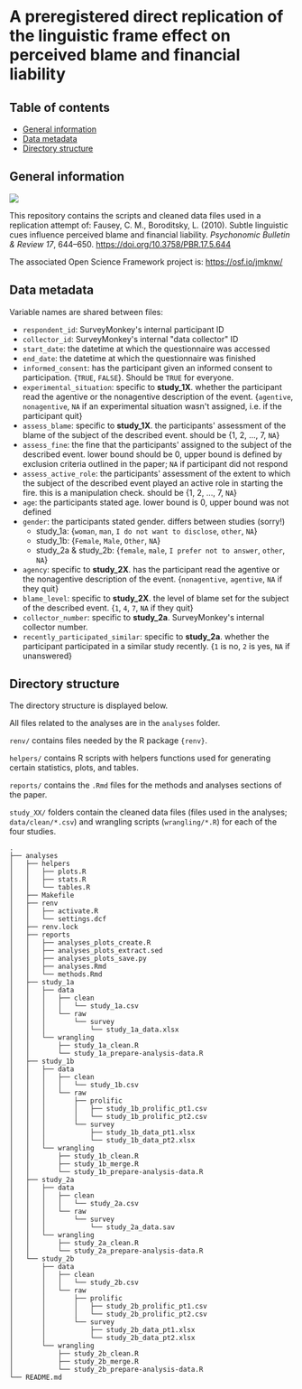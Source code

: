 # A preregistered direct replication of the linguistic frame effect on perceived blame and financial liability

## Table of contents

- [General information](#general-information)
- [Data metadata](#data-metadata)
- [Directory structure](#directory-structure)

## General information

![](http://creativecommons.org/licenses/by/4.0/)

This repository contains the scripts and cleaned data files used in a
replication attempt of:
Fausey, C. M., Boroditsky, L. (2010). Subtle linguistic cues influence
perceived blame and financial liability. *Psychonomic Bulletin & Review 17*,
644–650. https://doi.org/10.3758/PBR.17.5.644

The associated Open Science Framework project is: https://osf.io/jmknw/

## Data metadata

Variable names are shared between files:
- `respondent_id`: SurveyMonkey's internal participant ID
- `collector_id`: SurveyMonkey's internal "data collector" ID
- `start_date`: the datetime at which the questionnaire was accessed
- `end_date`: the datetime at which the questionnaire was finished
- `informed_consent`: has the participant given an informed consent to
participation. {`TRUE`, `FALSE`}. Should be `TRUE` for everyone.
- `experimental_situation`: specific to **study_1X**. whether the participant
read the agentive or the nonagentive description of the event. {`agentive`,
`nonagentive`, `NA` if an experimental situation wasn't assigned, i.e. if the
participant quit}
- `assess_blame`: specific to **study_1X**. the participants' assessment of the
blame of the subject of the described event. should be {1, 2, ..., 7, `NA`}
- `assess_fine`: the fine that the participants' assigned to the subject of the
described event. lower bound should be 0, upper bound is defined by exclusion
criteria outlined in the paper; `NA` if participant did not respond
- `assess_active_role`: the participants' assessment of the extent to which the
subject of the described event played an active role in starting the fire. this
is a manipulation check. should be {1, 2, ..., 7, `NA`}
- `age`: the participants stated age. lower bound is 0, upper bound was not
defined
- `gender`: the participants stated gender. differs between studies (sorry!)
    - study_1a: {`woman`, `man`, `I do not want to disclose`, `other`, `NA`}
    - study_1b: {`Female`, `Male`, `Other`, `NA`}
    - study_2a & study_2b: {`female`, `male`, `I prefer not to answer`, `other`,
    `NA`}
- `agency`: specific to **study_2X**. has the participant read the agentive or
the nonagentive description of the event. {`nonagentive`, `agentive`, `NA` if
they quit}
- `blame_level`: specific to **study_2X**. the level of blame set for the subject
of the described event. {`1`, `4`, `7`, `NA` if they quit}
- `collector_number`: specific to **study_2a**. SurveyMonkey's internal
collector number.
- `recently_participated_similar`: specific to **study_2a**. whether the
participant participated in a similar study recently. {`1` is no, `2` is yes,
`NA` if unanswered}

## Directory structure

The directory structure is displayed below.

All files related to the analyses are in the `analyses` folder.

`renv/` contains files needed by the R package `{renv}`.

`helpers/` contains R scripts with helpers functions used for generating certain
statistics, plots, and tables.

`reports/` contains the `.Rmd` files for the methods and analyses sections of
the paper.

`study_XX/` folders contain the cleaned data files (files used in the analyses;
`data/clean/*.csv`) and wrangling scripts (`wrangling/*.R`) for each of the four
studies.

```
.
├── analyses
│   ├── helpers
│   │   ├── plots.R
│   │   ├── stats.R
│   │   └── tables.R
│   ├── Makefile
│   ├── renv
│   │   ├── activate.R
│   │   └── settings.dcf
│   ├── renv.lock
│   ├── reports
│   │   ├── analyses_plots_create.R
│   │   ├── analyses_plots_extract.sed
│   │   ├── analyses_plots_save.py
│   │   ├── analyses.Rmd
│   │   └── methods.Rmd
│   ├── study_1a
│   │   ├── data
│   │   │   ├── clean
│   │   │   │   └── study_1a.csv
│   │   │   └── raw
│   │   │       └── survey
│   │   │           └── study_1a_data.xlsx
│   │   └── wrangling
│   │       ├── study_1a_clean.R
│   │       └── study_1a_prepare-analysis-data.R
│   ├── study_1b
│   │   ├── data
│   │   │   ├── clean
│   │   │   │   └── study_1b.csv
│   │   │   └── raw
│   │   │       ├── prolific
│   │   │       │   ├── study_1b_prolific_pt1.csv
│   │   │       │   └── study_1b_prolific_pt2.csv
│   │   │       └── survey
│   │   │           ├── study_1b_data_pt1.xlsx
│   │   │           └── study_1b_data_pt2.xlsx
│   │   └── wrangling
│   │       ├── study_1b_clean.R
│   │       ├── study_1b_merge.R
│   │       └── study_1b_prepare-analysis-data.R
│   ├── study_2a
│   │   ├── data
│   │   │   ├── clean
│   │   │   │   └── study_2a.csv
│   │   │   └── raw
│   │   │       └── survey
│   │   │           └── study_2a_data.sav
│   │   └── wrangling
│   │       ├── study_2a_clean.R
│   │       └── study_2a_prepare-analysis-data.R
│   └── study_2b
│       ├── data
│       │   ├── clean
│       │   │   └── study_2b.csv
│       │   └── raw
│       │       ├── prolific
│       │       │   ├── study_2b_prolific_pt1.csv
│       │       │   └── study_2b_prolific_pt2.csv
│       │       └── survey
│       │           ├── study_2b_data_pt1.xlsx
│       │           └── study_2b_data_pt2.xlsx
│       └── wrangling
│           ├── study_2b_clean.R
│           ├── study_2b_merge.R
│           └── study_2b_prepare-analysis-data.R
└── README.md
```
